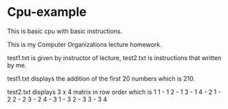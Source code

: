 # Cpu-example

This is basic cpu with basic instructions.

This is my Computer Organizations lecture homework.

test1.txt is given by instructor of lecture, test2.txt is instructions that written by me.

test1.txt displays the addition of the first 20 numbers which is 210.

test2.txt displays 3 x 4 matrix in row order which is 1 1 - 1 2 - 1 3 - 1 4 - 2 1 - 2 2 - 2 3 - 2 4 - 3 1 - 3 2 - 3 3 - 3 4
